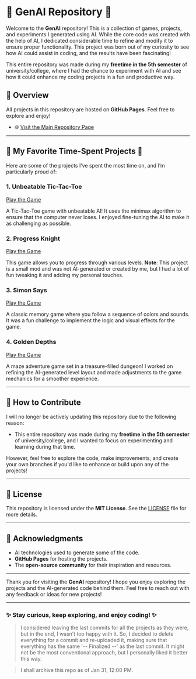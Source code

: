 # 🌟 GenAI Repository 🌟

Welcome to the **GenAI** repository! This is a collection of games, projects, and experiments I generated using AI. While the core code was created with the help of AI, I dedicated considerable time to refine and modify it to ensure proper functionality. This project was born out of my curiosity to see how AI could assist in coding, and the results have been fascinating!

This entire repository was made during my **freetime in the 5th semester** of university/college, where I had the chance to experiment with AI and see how it could enhance my coding projects in a fun and productive way.

## 🚀 Overview

All projects in this repository are hosted on **GitHub Pages**. Feel free to explore and enjoy!

- 🌐 [Visit the Main Repository Page](https://runarok.github.io/GenAI/)

---

## 💎 My Favorite Time-Spent Projects 💎

Here are some of the projects I’ve spent the most time on, and I’m particularly proud of:

### 1. **Unbeatable Tic-Tac-Toe**  
[Play the Game](https://runarok.github.io/GenAI/Games/TicTacToe/index.html)  

A Tic-Tac-Toe game with unbeatable AI! It uses the minimax algorithm to ensure that the computer never loses. I enjoyed fine-tuning the AI to make it as challenging as possible.

### 2. **Progress Knight**  
[Play the Game](https://runarok.github.io/GenAI/Games/Progress-knight/index.html) 

This game allows you to progress through various levels. **Note**: This project is a small mod and was not AI-generated or created by me, but I had a lot of fun tweaking it and adding my personal touches.

### 3. **Simon Says**  
[Play the Game](https://runarok.github.io/GenAI/Games/Simon-says/index.html) 

A classic memory game where you follow a sequence of colors and sounds. It was a fun challenge to implement the logic and visual effects for the game.

### 4. **Golden Depths**  
[Play the Game](https://runarok.github.io/GenAI/Games/Golden-Depths/index.html) 

A maze adventure game set in a treasure-filled dungeon! I worked on refining the AI-generated level layout and made adjustments to the game mechanics for a smoother experience.

---

## 🤝 How to Contribute

I will no longer be actively updating this repository due to the following reason:

- This entire repository was made during my **freetime in the 5th semester** of university/college, and I wanted to focus on experimenting and learning during that time.

However, feel free to explore the code, make improvements, and create your own branches if you'd like to enhance or build upon any of the projects!

---

## 📄 License

This repository is licensed under the **MIT License**. See the [LICENSE](LICENSE) file for more details.

---

## 🙏 Acknowledgments

- AI technologies used to generate some of the code.
- **GitHub Pages** for hosting the projects.
- The **open-source community** for their inspiration and resources.

---

Thank you for visiting the **GenAI** repository! I hope you enjoy exploring the projects and the AI-generated code behind them. Feel free to reach out with any feedback or ideas for new projects!

---

### ✨ **Stay curious, keep exploring, and enjoy coding!** ✨

> I considered leaving the last commits for all the projects as they were, but in the end, I wasn’t too happy with it. So, I decided to delete everything for a commit and re-uploaded it, making sure that everything has the same '-- Finalized --' as the last commit. It might not be the most conventional approach, but I personally liked it better this way.

> I shall archive this repo as of Jan 31, 12:00 PM.
